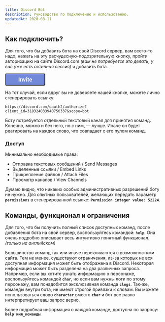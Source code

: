 ```yaml
---
title: Discord Bot
description: Руководство по подключению и использованию.
updatedAt: 2020-08-11
---
```


## Как подключить?

Для того, что бы добавить бота на свой Discord сервер, вам всего-то надо, нажать на эту расчудесную-подозрительную кнопку, пройти авторизацию на сайте Discord.com *(вам не потребуется это делать, у вас уже есть активная сессия)* и добавить бота.

<a href="https://discord.com/oauth2/authorize?client_id=318324033940750337&scope=bot" role="button"><button style="background:#7289DA;width:130px;border-radius:4px;padding:7px 14px;font:600 18px 'Roboto';color:#fff">Invite</button></a>

На тот случай, если вдруг вы не доверяете нашей кнопке, можете лично сгенерировать ссылку:

```
https://discord.com/oauth2/authorize?client_id=318324033940750337&scope=bot
```

Боту потребуется отдельный текстовый канал для принятия команд. Конечно, можно и без него, но с ним, — лучше. Иначе он будет реагировать на каждое слово, что совпадает с его пулом команд.

### Доступ

Минимально необходимые права:

- Отправка текстовых сообщений / Send Messages
- Выделенные ссылки / Embed Links
- Прикрепление файлов / Attach Files
- Просмотр каналов / View Channels

Думаю видно, что никаких особых административных разрешений боту не нужно. Для опытных пользователей, желающих передать параметр **`permissions`** в сгенерированной ссылке: **`Permission integer value: 52224`**.

## Команды, функционал и ограничения

Для того, что бы получить полный список доступных команд, после добавления бота на свой сервер, воспользуйтесь командой: **`help`**. Она очень подробно описывает весь интуитивно понятный функционал. *(только на английском)*

Большинство команд так или иначе перекликаются с возможностями сайта. Тем не менее, существуют ограничения, из-за которых не вся доступная информация может быть отображена в Discord. Некоторая информация может быть разделена на два различных запроса.
Например, если вы хотите узнать информацию о персонаже, воспользуйтесь командой **`char`**, но если вам нужны логи по этому персонажу, вам понадобится эксклюзивная команда **`clogs`**. Так-же, команды внутри бота, не имеют строгой привязки к словам.
Вы можете использоваться слово **`character`** вместо **`char`** и бот все равно интерпретирует ваш запрос верно.

Более подробная информация о каждой команде, доступна по запросу: **`help имя_команды`**
